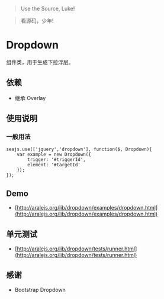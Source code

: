 >Use the Source, Luke!

>看源码，少年!

# Dropdown

组件类，用于生成下拉浮层。

## 依赖
* 继承 Overlay

## 使用说明

### 一般用法

```
seajs.use(['jquery','dropdown'], function($, Dropdown){
    var example = new Dropdown({
        trigger: '#triggerId',
        element: '#targetId'
    });
});
```

## Demo

* [http://aralejs.org/lib/dropdown/examples/dropdown.html](http://aralejs.org/lib/dropdown/examples/dropdown.html)

## 单元测试

* [http://aralejs.org/lib/dropdown/tests/runner.html](http://aralejs.org/lib/dropdown/tests/runner.html)

## 感谢
* Bootstrap Dropdown
